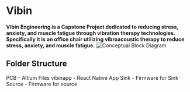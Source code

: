 # Vibin

**Vibin Engineering is a Capstone Project dedicated to reducing stress, anxiety, and muscle fatigue through vibration therapy technologies.**
**Specifically it is an office chair utilizing vibroacoustic therapy to reduce stress, anxiety, and muscle fatigue.**
![Conceptual Block Diagram](https://i.imgur.com/hiUiRZr.png)



## Folder Structure

PCB - Altium Files
vibinapp - React Native App
Sink - Firmware for Sink 
Source - Firmware for source
